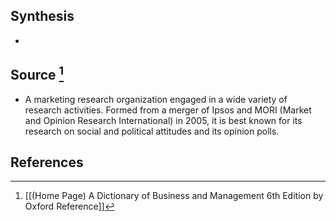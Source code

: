 ## Synthesis
- 
## Source [^1]
- A marketing research organization engaged in a wide variety of research activities. Formed from a merger of Ipsos and MORI (Market and Opinion Research International) in 2005, it is best known for its research on social and political attitudes and its opinion polls.
## References

[^1]: [[(Home Page) A Dictionary of Business and Management 6th Edition by Oxford Reference]]